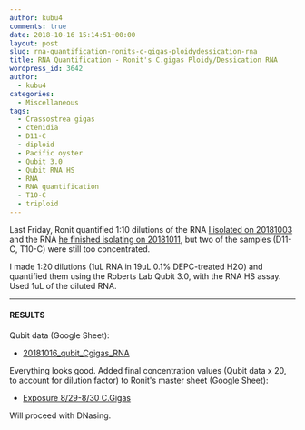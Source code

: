 ```yaml
---
author: kubu4
comments: true
date: 2018-10-16 15:14:51+00:00
layout: post
slug: rna-quantification-ronits-c-gigas-ploidydessication-rna
title: RNA Quantification - Ronit's C.gigas Ploidy/Dessication RNA
wordpress_id: 3642
author:
  - kubu4
categories:
  - Miscellaneous
tags:
  - Crassostrea gigas
  - ctenidia
  - D11-C
  - diploid
  - Pacific oyster
  - Qubit 3.0
  - Qubit RNA HS
  - RNA
  - RNA quantification
  - T10-C
  - triploid
---
```


Last Friday, Ronit quantified 1:10 dilutions of the RNA [I isolated on 20181003](https://robertslab.github.io/sams-notebook/2018/10/03/rna-isolation-ronits-c-gigas-diploidtriploid-dessicationheat-shock-ctenidia-tissues.html) and the RNA [he finished isolating on 20181011](https://genefish.wordpress.com/2018/10/11/ronits-notebook-rna-extraction-day-2/), but two of the samples (D11-C, T10-C) were still too concentrated.

I made 1:20 dilutions (1uL RNA in 19uL 0.1% DEPC-treated H2O) and quantified them using the Roberts Lab Qubit 3.0, with the RNA HS assay. Used 1uL of the diluted RNA.



* * *





#### RESULTS



Qubit data (Google Sheet):





  * [20181016_qubit_Cgigas_RNA](https://docs.google.com/spreadsheets/d/19S2yFspWZLClwsmu7_3osrAOA5-2RemZ_-OjKB1OZpI/edit?usp=sharing)



Everything looks good. Added final concentration values (Qubit data x 20, to account for dilution factor) to Ronit's master sheet (Google Sheet):



  * [Exposure 8/29-8/30 C.Gigas](https://docs.google.com/spreadsheets/d/17mv8gMbmaldggA8Zf0RwBeNF_O4faY8dJFg31XO63K4/edit?usp=sharing)



Will proceed with DNasing.
